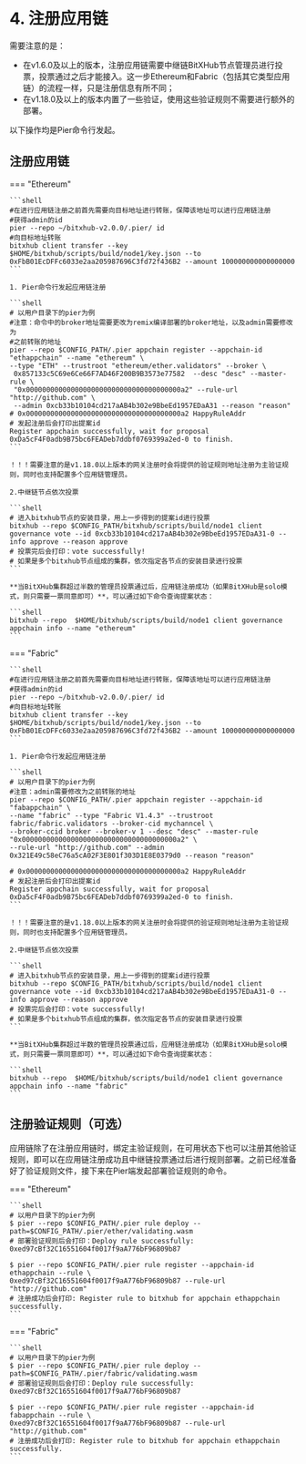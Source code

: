 # 4. 注册应用链

需要注意的是：

- 在v1.6.0及以上的版本，注册应用链需要中继链BitXHub节点管理员进行投票，投票通过之后才能接入。这一步Ethereum和Fabric（包括其它类型应用链）的流程一样，只是注册信息有所不同；
- 在v1.18.0及以上的版本内置了一些验证，使用这些验证规则不需要进行额外的部署。

以下操作均是Pier命令行发起。

## 注册应用链

=== "Ethereum"

    ```shell
    #在进行应用链注册之前首先需要向目标地址进行转账，保障该地址可以进行应用链注册
    #获得admin的id
    pier --repo ~/bitxhub-v2.0.0/.pier/ id
    #向目标地址转账
    bitxhub client transfer --key $HOME/bitxhub/scripts/build/node1/key.json --to 0xFbB01EcDFFc6033e2aa205987696C3fd72f436B2 --amount 100000000000000000
    ```

    1. Pier命令行发起应用链注册

    ```shell
    # 以用户目录下的pier为例
    #注意：命令中的broker地址需要更改为remix编译部署的broker地址，以及admin需要修改为
    #之前转账的地址
    pier --repo $CONFIG_PATH/.pier appchain register --appchain-id "ethappchain" --name "ethereum" \
    --type "ETH" --trustroot "ethereum/ether.validators" --broker \
     0x857133c5C69e6Ce66F7AD46F200B9B3573e77582  --desc "desc" --master-rule \
     "0x00000000000000000000000000000000000000a2" --rule-url "http://github.com" \
     --admin 0xcb33b10104cd217aAB4b302e9BbeEd1957EDaA31 --reason "reason"
    # 0x00000000000000000000000000000000000000a2 HappyRuleAddr
    # 发起注册后会打印出提案id
    Register appchain successfully, wait for proposal 0xDa5cF4F0adb9B75bc6FEADeb7ddbf0769399a2ed-0 to finish.
    ```

    ！！！需要注意的是v1.18.0以上版本的网关注册时会将提供的验证规则地址注册为主验证规则，同时也支持配置多个应用链管理员。

    2.中继链节点依次投票

    ```shell
    # 进入bitxhub节点的安装目录，用上一步得到的提案id进行投票
    bitxhub --repo $CONFIG_PATH/bitxhub/scripts/build/node1 client governance vote --id 0xcb33b10104cd217aAB4b302e9BbeEd1957EDaA31-0 --info approve --reason approve
    # 投票完后会打印：vote successfully!
    # 如果是多个bitxhub节点组成的集群，依次指定各节点的安装目录进行投票
    ```

    **当BitXHub集群超过半数的管理员投票通过后，应用链注册成功（如果BitXHub是solo模式，则只需要一票同意即可）**，可以通过如下命令查询提案状态：

    ```shell
    bitxhub --repo  $HOME/bitxhub/scripts/build/node1 client governance appchain info --name "ethereum"
    ```

=== "Fabric"

    ```shell
    #在进行应用链注册之前首先需要向目标地址进行转账，保障该地址可以进行应用链注册
    #获得admin的id
    pier --repo ~/bitxhub-v2.0.0/.pier/ id
    #向目标地址转账
    bitxhub client transfer --key $HOME/bitxhub/scripts/build/node1/key.json --to 0xFbB01EcDFFc6033e2aa205987696C3fd72f436B2 --amount 100000000000000000
    ```
   
    1. Pier命令行发起应用链注册

    ```shell
    # 以用户目录下的pier为例
    #注意：admin需要修改为之前转账的地址
    pier --repo $CONFIG_PATH/.pier appchain register --appchain-id "fabappchain" \
    --name "fabric" --type "Fabric V1.4.3" --trustroot fabric/fabric.validators --broker-cid mychanncel \
    --broker-ccid broker --broker-v 1 --desc "desc" --master-rule "0x00000000000000000000000000000000000000a2" \
    --rule-url "http://github.com" --admin 0x321E49c58eC76a5cA02F3E801f303D1E8E0379d0 --reason "reason" 

    # 0x00000000000000000000000000000000000000a2 HappyRuleAddr
    # 发起注册后会打印出提案id
    Register appchain successfully, wait for proposal 0xDa5cF4F0adb9B75bc6FEADeb7ddbf0769399a2ed-0 to finish.
    ```

    ！！！需要注意的是v1.18.0以上版本的网关注册时会将提供的验证规则地址注册为主验证规则，同时也支持配置多个应用链管理员。

    2.中继链节点依次投票

    ```shell
    # 进入bitxhub节点的安装目录，用上一步得到的提案id进行投票
    bitxhub --repo $CONFIG_PATH/bitxhub/scripts/build/node1 client governance vote --id 0xcb33b10104cd217aAB4b302e9BbeEd1957EDaA31-0 --info approve --reason approve
    # 投票完后会打印：vote successfully!
    # 如果是多个bitxhub节点组成的集群，依次指定各节点的安装目录进行投票
    ```

    **当BitXHub集群超过半数的管理员投票通过后，应用链注册成功（如果BitXHub是solo模式，则只需要一票同意即可）**，可以通过如下命令查询提案状态：

    ```shell
    bitxhub --repo  $HOME/bitxhub/scripts/build/node1 client governance appchain info --name "fabric"
    ```

    

## 注册验证规则（可选）

应用链除了在注册应用链时，绑定主验证规则，在可用状态下也可以注册其他验证规则，即可以在应用链注册成功且中继链投票通过后进行规则部署。之前已经准备好了验证规则文件，接下来在Pier端发起部署验证规则的命令。

=== "Ethereum"

    ```shell
    # 以用户目录下的pier为例
    $ pier --repo $CONFIG_PATH/.pier rule deploy --path=$CONFIG_PATH/.pier/ether/validating.wasm
    # 部署验证规则后会打印：Deploy rule successfully: 0xed97cBf32C16551604f0017f9aA776bF96809b87

    $ pier --repo $CONFIG_PATH/.pier rule register --appchain-id ethappchain --rule \
    0xed97cBf32C16551604f0017f9aA776bF96809b87 --rule-url "http://github.com"
    # 注册成功后会打印: Register rule to bitxhub for appchain ethappchain successfully.
    ```
=== "Fabric"

    ```shell
    # 以用户目录下的pier为例
    $ pier --repo $CONFIG_PATH/.pier rule deploy --path=$CONFIG_PATH/.pier/fabric/validating.wasm
    # 部署验证规则后会打印：Deploy rule successfully: 0xed97cBf32C16551604f0017f9aA776bF96809b87

    $ pier --repo $CONFIG_PATH/.pier rule register --appchain-id fabappchain --rule \
    0xed97cBf32C16551604f0017f9aA776bF96809b87 --rule-url "http://github.com"
    # 注册成功后会打印: Register rule to bitxhub for appchain ethappchain successfully.
    ```

